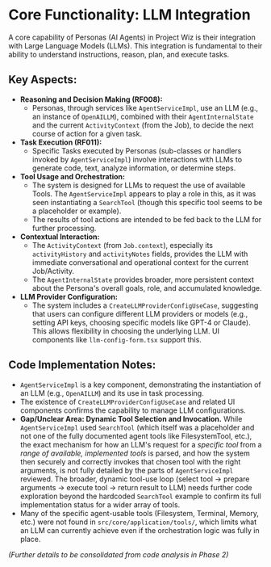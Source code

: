 # Core Functionality: LLM Integration

A core capability of Personas (AI Agents) in Project Wiz is their integration with Large Language Models (LLMs). This integration is fundamental to their ability to understand instructions, reason, plan, and execute tasks.

## Key Aspects:

- **Reasoning and Decision Making (RF008):**
    - Personas, through services like `AgentServiceImpl`, use an LLM (e.g., an instance of `OpenAILLM`), combined with their `AgentInternalState` and the current `ActivityContext` (from the Job), to decide the next course of action for a given task.
- **Task Execution (RF011):**
    - Specific Tasks executed by Personas (sub-classes or handlers invoked by `AgentServiceImpl`) involve interactions with LLMs to generate code, text, analyze information, or determine steps.
- **Tool Usage and Orchestration:**
    - The system is designed for LLMs to request the use of available Tools. The `AgentServiceImpl` appears to play a role in this, as it was seen instantiating a `SearchTool` (though this specific tool seems to be a placeholder or example).
    - The results of tool actions are intended to be fed back to the LLM for further processing.
- **Contextual Interaction:**
    - The `ActivityContext` (from `Job.context`), especially its `activityHistory` and `activityNotes` fields, provides the LLM with immediate conversational and operational context for the current Job/Activity.
    - The `AgentInternalState` provides broader, more persistent context about the Persona's overall goals, role, and accumulated knowledge.
- **LLM Provider Configuration:**
    - The system includes a `CreateLLMProviderConfigUseCase`, suggesting that users can configure different LLM providers or models (e.g., setting API keys, choosing specific models like GPT-4 or Claude). This allows flexibility in choosing the underlying LLM. UI components like `llm-config-form.tsx` support this.

## Code Implementation Notes:
- `AgentServiceImpl` is a key component, demonstrating the instantiation of an LLM (e.g., `OpenAILLM`) and its use in task processing.
- The existence of `CreateLLMProviderConfigUseCase` and related UI components confirms the capability to manage LLM configurations.
- **Gap/Unclear Area: Dynamic Tool Selection and Invocation.** While `AgentServiceImpl` used `SearchTool` (which itself was a placeholder and not one of the fully documented agent tools like FilesystemTool, etc.), the exact mechanism for how an LLM's request for a *specific tool* from a *range of available, implemented tools* is parsed, and how the system then securely and correctly invokes that chosen tool with the right arguments, is not fully detailed by the parts of `AgentServiceImpl` reviewed. The broader, dynamic tool-use loop (select tool -> prepare arguments -> execute tool -> return result to LLM) needs further code exploration beyond the hardcoded `SearchTool` example to confirm its full implementation status for a wider array of tools.
- Many of the specific agent-usable tools (Filesystem, Terminal, Memory, etc.) were not found in `src/core/application/tools/`, which limits what an LLM can currently achieve even if the orchestration logic was fully in place.

*(Further details to be consolidated from code analysis in Phase 2)*
